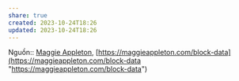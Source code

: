 ```yaml
---
share: true
created: 2023-10-24T18:26
updated: 2023-10-24T18:26
---
```

Nguồn:: [Maggie Appleton](Maggie%20Appleton.md#), [https://maggieappleton.com/block-data](https://maggieappleton.com/block-data "https://maggieappleton.com/block-data")
